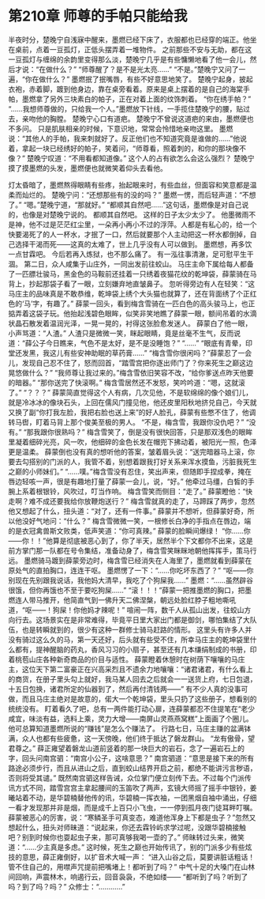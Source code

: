 # 第210章 师尊的手帕只能给我
半夜时分，楚晚宁自浅寐中醒来，墨燃已经下床了，衣服都也已经穿的端正。他坐在桌前，点着一豆孤灯，正低头摆弄着一堆物件。
之前那些不安与无助，都在这一豆孤灯与缠绵的余韵里变得那么淡，楚晚宁几乎是有些慵懒地看了他一会儿，然后才说：“在做什么？”
“师尊醒了？是不是光太亮……”
“不是。”楚晚宁又问了一遍，“你在做什么？”
墨燃抿了抿嘴唇，有些不好意思地笑了。
楚晚宁起身，披起衣袍，赤着脚，踱到他身边，靠在桌旁看着。原来是桌上摆着的是自己的海棠手帕，墨燃拿了另外三块素白的帕子，正在对着上面的纹饰刺着。
“你在绣手帕？”
“……我想师尊做的，只给我一个人。”墨燃放下针线，一手揽住楚晚宁的腰，贴过去，亲吻他的胸膛。
楚晚宁心口有道疤。
楚晚宁不曾说这道疤的来由，墨燃便也不多问。
只是肌肤相亲的时候，下意识地，常常会怜惜地亲吻这里。
墨燃说：“其他人的手帕，我来刺就好了。反正他们也不知道究竟是谁做的……”他说着，拿起一块已经绣好的帕子，笑着问，“师尊看，照着刺的，和你的那块像不像？”
楚晚宁叹道：“不用看都知道像。”
这个人的占有欲怎么会这么强烈？
楚晚宁摸了摸墨燃的头发，墨燃便也就微笑着仰头去看他。

灯太昏暗了，墨燃熬得眼睛有些疼，抬起眼来时，有些血丝，但面容和笑意都是温柔而灿烂的。
楚晚宁问：“还想那些有的没的吗？”
墨燃一愣，而后轻声道：“不想了。”
“嗯。”楚晚宁道，“那就好。”
“都顺其自然吧……”这句话，墨燃像是对自己说的，也像是对楚晚宁说的。
都顺其自然吧。
这样的日子太少太少了。
他墨微雨不是神，他不过是茫茫红尘里，一朵再小再小不过的浮萍。人都是有私心的，给一个快要渴死了的人一杯水，才抿了一口，然后就要那个人主动把这一杯水都倒掉，自己选择干渴而死——这真的太难了，世上几乎没有人可以做到。
墨燃想，再多饮一点甘霖吧。
今后若再入炼狱，也不那么痛了。
有一泓往事清澈，足可慰平生干涸。
第二日，众人咸集于山庄外，一同出发前往蛟山。
马庄主命下属给每人都备了一匹膘壮骏马，黑金色的马鞍前还挂着一只绣着夜猫花纹的乾坤袋，薛蒙骑在马背上，抄起那袋子看了一眼，立刻嫌弃地直皱鼻子。
忽听得旁边有人在轻笑：“这马庄主的品味真是不敢恭维，乾坤袋上绣个大头猫也就算了，还在背面绣了个正红色的‘马’字，有趣了。”
薛蒙一回头，看到梅含雪骑在一匹白色的高头骏马上，也正掂弄着这袋子玩。他抬起浅碧色眼眸，似笑非笑地瞧了薛蒙一眼，额间吊着的水滴状晶石散发着温润光泽，一晃一晃的，衬得这张脸愈发迷人。
薛蒙白了他一眼，小声骂道：“人渣。”
人渣只是微微一笑，眯起眼睛，竟是丝毫不生气，反而说道：“薛公子今日瞧来，气色不是太好，是不是没睡饱？”
“……”
“眼底有青晕，印堂还发黑，我这儿有些安神助眠的草药膏……”
“梅含雪你很闲吗？”薛蒙忍了一会儿，发现自己忍不住了，怒而回首，“踏雪宫把你逐出师门了？你来死生之巅这边晃悠做什么？”
“我师尊让我过来的。”梅含雪依旧笑容不改，“给你爹送点昨天他要的暗器。”
“那你送完了快滚啊。”
梅含雪居然还不发怒，笑吟吟道：“嗯，这就滚了。”
“？？？”
薛蒙简直觉得这个人有病，几次见他，不是软绵绵的像个娘们儿，就是冷冰冰的像块石头，上回在儒风门撞见他，他还皮里阳秋地挤兑自己，今天就又换了副“你打我左脸，我把右脸也送上来”的好人脸孔，薛蒙有些憋不住了，他调转马辔，盯着马背上那个俊美至极的男人。
“不是，梅含雪，我跟你没仇吧？”
“没有。”
“那我跟你很熟吗？”
梅含雪笑了，倒是没有很快回答，只是那双浅色的眼眸里凝着细碎光亮，风一吹，他细碎的金色长发在帽兜下拂动着，被阳光一照，色泽更是温柔。
薛蒙倒也没有真的想听他的答案，皱着眉头说：“送完暗器马上滚，你要去勾搭别的门派的人，我管不着，别想着跟我打好关系来浑水摸鱼，污脏我死生之巅的小师妹们。”
“……噗。”梅含雪没有忍住，笑出声来，但随即手捏成拳，掩在唇边轻咳一声，很是有趣地打量了薛蒙一会儿，说，“好。”
他牵过马缰，白皙的手腕上系着根银铃，风吹过，叮当作响。
梅含雪笑而侧目：“走了。”
薛蒙瞪他：“快走啊？难不成还要我给你放鞭炮送行？”
梅含雪就真的走了，马蹄踩了两步，忽然他又想起了什么，扭头道：“对了，还有一件事。”
薛蒙并不想听，但薛蒙好奇，所以他没好气地问：“什么？”
梅含雪微微一笑，一根修长白净的手指点在唇边，端的是衣冠禽兽斯文败类，低声笑道：“你可真辣。”
薛蒙的脸瞬间爆绿！
“你……你——你！！”他算是彻底被恶心到了，你了半天，居然半个下文都你不出来，这是前方掌门那一队都在号令集结，准备动身了，梅含雪笑眯眯地朝他挥挥手，策马行远。
墨燃骑马踱到薛蒙旁边时，梅含雪已经消失在人海里了，墨燃就看到薛蒙在原处气的直拍胸口，连连干呕。
墨燃愣了一下：“……你吃坏东西了？”
“呕——你别现在先别跟我说话，我他妈大清早，我吃了个狗屎我……”
墨燃：“……虽然辟谷很饿，但你再饿也不至于要吃狗屎……”
“滚！！！”薛蒙一把推墨燃的胸口，把墨燃连人带马推开，他简直气到一佛升天二佛涅槃，朝远处脸红脖子粗地嘶吼道，“呕——！狗屎！你他妈才辣呢！”
喧闹一阵，数千人从孤山出发，往蛟山方向行去。这场景实在是非常难得，毕竟平日里大家出门都是御剑，哪怕集结了大队伍，也是转瞬就到的，很少有这种一群修士骑马赶路的情形。
这里头有许多人并没有骑过这么久的马，第一天还好，后头就有些受不住，所幸马庄主的乾坤袋里什么都有，提神醒脑的药丸，香风习习的小扇子，甚至还有几本缣绢制成的书册，印着桃苞山庄各种新奇商品的价目与适性。
薛蒙瞪着休憩时在树荫下嚷嚷的马庄主，这位天下第二富豪正在兴高采烈且不遗余力地嚷嚷：“诸君诸君，有什么看上的商货，在册子里头勾上就好，我马某人回去之后就会一一送货上府，七日包退，十五日包换，诸君所定的仙器到了，然后再付清钱两——”
有不少人真的没事可做，而且马庄主绝对是故意的，偌大一个乾坤袋，里头只扔了这些册子，想看别的统统没有。
盯着看久了吧，总有一两件能打动心扉，连薛蒙都忍不住提笔在“老少咸宜，味淡有益，选料上乘，灵力大增——南屏山灵燕燕窝糕”上面画了个圈儿。
他可总算知道墨燃所说的“赚钱”是怎么个赚法了。
行路七日，马庄主赚的盆满钵满，众人也都有些疲惫，这一天傍晚，他们终于抵达了磐龙群山。
“龙有傲骨，望君尊之。”
薛正雍望着磐龙山道前竖着的那一块巨大的岩石，念了一遍岩石上的字，回头问南宫驷：“南宫小公子，这啥意思？”
南宫驷道：“意思是接下来的所有路途必须步行，而且从进山之后，直到蛟山结界开启之前，都绝不能讲污言秽语，否则将受其谴。”
既然南宫驷这样告诫，众位掌门便立刻传下去。不过每个门派传讯方式不同，踏雪宫宫主拿起腰间的玉笛吹了两声，玄镜大师摇了摇手中银铃，姜曦站着不动，是华碧楠替他传的讯，华碧楠一挥衣袖，一团黑烟自袖中涌出，仔细一看才发现那并非是烟，而是成千上百只小飞虫，一一停到孤月夜门徒耳畔叮嘱。
薛蒙被恶心的厉害，说：“寒鳞圣手可真变态，难道他浑身上下都是虫子？”忽然又想起什么，扭头对师昧道：“说起来，你还去霖铃屿求学过呢，没跟华碧楠接触吧？别到时候你也耍起虫子来，那可真够我喝一壶的了。”
师昧转过头来，微笑道：“……少主真是多虑。”
这时候，死生之巅也开始传讯了，别的门派多少有些炫技的意思，薛正雍倒好，以扩音术大喊一声：
“进入山谷之后，莫要讲脏话粗话！管不住自己的，用噤声咒提前把嘴堵上！都听到了吗？”
中气十足的大嗓门在山林间回响，声震林木，响遏行云，回音袅袅，不绝如缕——
“都听到了吗？听到了吗？到了吗？吗？”
众修士：“…………”
